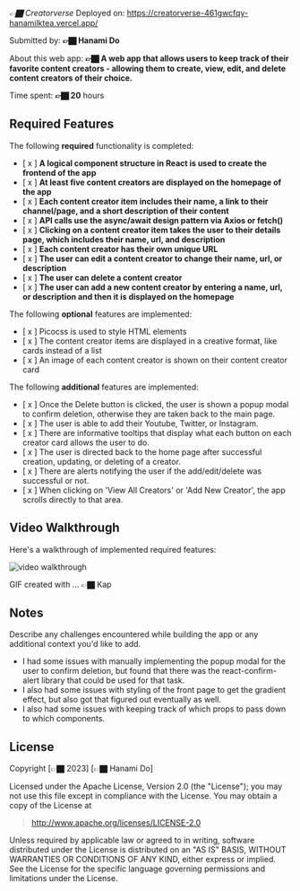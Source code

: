 *👉🏿 Creatorverse*
Deployed on: https://creatorverse-461gwcfqy-hanamilktea.vercel.app/

Submitted by: **👉🏿 Hanami Do**

About this web app: **👉🏿 A web app that allows users to keep track of their favorite content creators - allowing them to create, view, edit, and delete content creators of their choice.**

Time spent: **👉🏿 20** hours

## Required Features

The following **required** functionality is completed:

<!-- 👉🏿👉🏿👉🏿 Make sure to check off completed functionality below -->
- [ x ] **A logical component structure in React is used to create the frontend of the app**
- [ x ] **At least five content creators are displayed on the homepage of the app**
- [ x ] **Each content creator item includes their name, a link to their channel/page, and a short description of their content**
- [ x ] **API calls use the async/await design pattern via Axios or fetch()**
- [ x ] **Clicking on a content creator item takes the user to their details page, which includes their name, url, and description**
- [ x ] **Each content creator has their own unique URL**
- [ x ] **The user can edit a content creator to change their name, url, or description**
- [ x ] **The user can delete a content creator**
- [ x ] **The user can add a new content creator by entering a name, url, or description and then it is displayed on the homepage**

The following **optional** features are implemented:

- [ x ] Picocss is used to style HTML elements
- [ x ] The content creator items are displayed in a creative format, like cards instead of a list
- [ x ] An image of each content creator is shown on their content creator card

The following **additional** features are implemented:

* [ x ] Once the Delete button is clicked, the user is shown a popup modal to confirm deletion, otherwise they are taken back to the main page.
* [ x ] The user is able to add their Youtube, Twitter, or Instagram.
* [ x ] There are informative tooltips that display what each button on each creator card allows the user to do.
* [ x ] The user is directed back to the home page after successful creation, updating, or deleting of a creator.
* [ x ] There are alerts notifying the user if the add/edit/delete was successful or not.
* [ x ] When clicking on 'View All Creators' or 'Add New Creator', the app scrolls directly to that area.  

## Video Walkthrough

Here's a walkthrough of implemented required features:

![video walkthrough](https://github.com/hanamilktea/creatorverse/blob/main/webdev101-prework-v2.gif)

<!-- Replace this with whatever GIF tool you used! -->
GIF created with ...  👉🏿 Kap

## Notes

Describe any challenges encountered while building the app or any additional context you'd like to add.
* I had some issues with manually implementing the popup modal for the user to confirm deletion, but found that there was the react-confirm-alert library that could be used for that task.
* I also had some issues with styling of the front page to get the gradient effect, but also got that figured out eventually as well.
* I also had some issues with keeping track of which props to pass down to which components. 

## License

Copyright [👉🏿 2023] [👉🏿 Hanami Do]

Licensed under the Apache License, Version 2.0 (the "License"); you may not use this file except in compliance with the License. You may obtain a copy of the License at

> http://www.apache.org/licenses/LICENSE-2.0

Unless required by applicable law or agreed to in writing, software distributed under the License is distributed on an "AS IS" BASIS, WITHOUT WARRANTIES OR CONDITIONS OF ANY KIND, either express or implied. See the License for the specific language governing permissions and limitations under the License.
